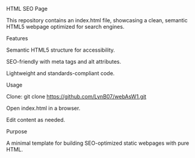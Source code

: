 HTML SEO Page

This repository contains an index.html file, showcasing a clean, semantic HTML5 webpage optimized for search engines.

Features





Semantic HTML5 structure for accessibility.



SEO-friendly with meta tags and alt attributes.



Lightweight and standards-compliant code.

Usage





Clone: git clone https://github.com/LynB07/webAsW1.git



Open index.html in a browser.



Edit content as needed.

Purpose

A minimal template for building SEO-optimized static webpages with pure HTML.
